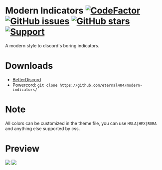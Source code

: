 # Modern Indicators [![CodeFactor](https://www.codefactor.io/repository/github/eternal404/modern-indicators/badge)](https://www.codefactor.io/repository/github/eternal404/modern-indicators) [![GitHub issues](https://img.shields.io/github/issues/eternal404/modern-indicators?style=flat)](https://github.com/eternal404/modern-indicators/issues) [![GitHub stars](https://img.shields.io/github/stars/eternal404/modern-indicators?style=flat)](https://github.com/eternal404/modern-indicators/stargazers) [![Support](https://img.shields.io/discord/887015827134632057)](https://discord.gg/HQ5N7Rcajc)
A modern style to discord's boring indicators.

# Downloads
- [BetterDiscord](https://eternal404.github.io/downloader/?theme=modern-indicators)
- Powercord: `git clone https://github.com/eternal404/modern-indicators/`

# Note
All colors can be customized in the theme file, you can use `HSLA|HEX|RGBA` and anything else supported by css.

# Preview
<img src="https://i.imgur.com/qk0aZN0.png"/>
<img src="https://i.imgur.com/mh452Fp.png"/>
